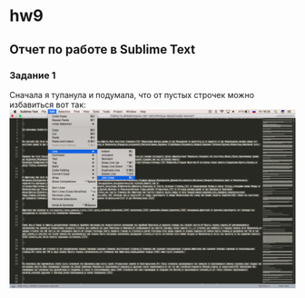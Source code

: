 # hw9
## Отчет по работе в Sublime Text
### Задание 1
Сначала я тупанула и подумала, что от пустых строчек можно избавиться вот так: 
![](https://github.com/yapaeonia/hw9/blob/master/Снимок%20экрана%202018-06-01%20в%2016.25.15.png)
